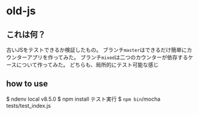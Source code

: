 # old-js
## これは何？
古いJSをテストできるか検証したもの。
ブランチ`master`はできるだけ簡単にカウンターアプリを作ってみた。
ブランチ`mixed`は二つのカウンターが依存するケースについて作ってみた。
どちらも、局所的にテスト可能な感じ

## how to use
$ ndenv local v8.5.0
$ npm install
テスト実行
$ `npm bin`/mocha  tests/test_index.js
